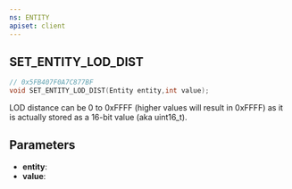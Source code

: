 ```yaml
---
ns: ENTITY
apiset: client
---
```

## SET_ENTITY_LOD_DIST

```c
// 0x5FB407F0A7C877BF
void SET_ENTITY_LOD_DIST(Entity entity,int value);
```

LOD distance can be 0 to 0xFFFF (higher values will result in 0xFFFF) as it is actually stored as a 16-bit value (aka uint16_t).

## Parameters
* **entity**:
* **value**: